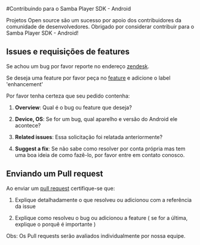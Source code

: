 #Contribuindo para o Samba Player SDK - Android

Projetos Open source são um sucesso por apoio dos contribuidores da comunidade de desenvolvedores. Obrigado por considerar contribuir para o Samba Player SDK - Android!

## Issues e requisições de features

Se achou um bug por favor reporte no endereço [zendesk](http://suporte.sambatech.com/hc/pt-br/requests/new). 

Se deseja uma feature por favor peça no [feature](https://github.com/sambatech/player_sdk_android_sample_app/issues/new) e adicione o label 'enhancement'

Por favor tenha certeza que seu pedido contenha:

1) __Overview__: Qual é o bug ou feature que deseja?

2) __Device, OS__: Se for um bug, qual aparelho e versão do Android ele acontece?

3) __Related issues__: Essa solicitação foi relatada anteriormente?

4) __Suggest a fix__: Se não sabe como resolver por conta própria mas tem uma boa ideia de como fazê-lo, por favor entre em contato conosco.

## Enviando um Pull request

Ao enviar um [pull request](https://github.com/sambatech/player_sdk_android_sample_app/compare?expand=1) certifique-se que:

1) Explique detalhadamente o que resolveu ou adicionou com a referência da issue

2) Explique como resolveu o bug ou adicionou a feature ( se for a última, explique o porquê é importante )

Obs: Os Pull requests serão avaliados individualmente por nossa equipe.
